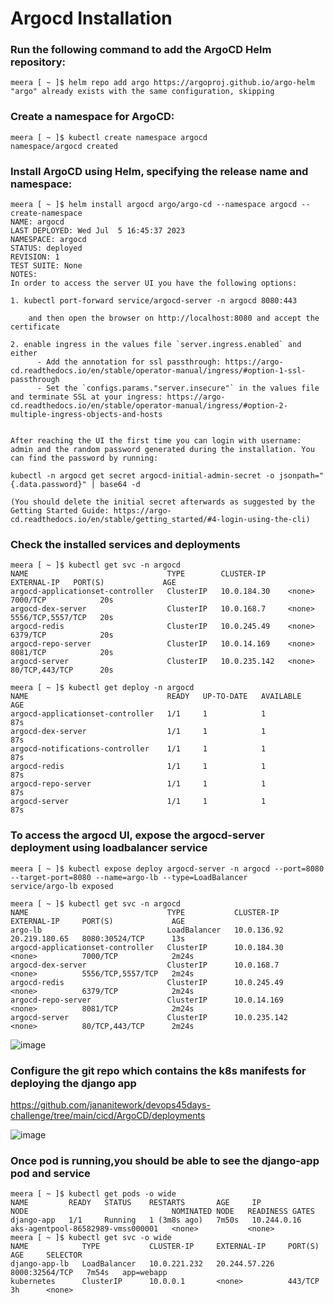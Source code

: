 # Argocd Installation

### Run the following command to add the ArgoCD Helm repository:

```
meera [ ~ ]$ helm repo add argo https://argoproj.github.io/argo-helm
"argo" already exists with the same configuration, skipping
```

### Create a namespace for ArgoCD:
```
meera [ ~ ]$ kubectl create namespace argocd
namespace/argocd created
```

### Install ArgoCD using Helm, specifying the release name and namespace:
```
meera [ ~ ]$ helm install argocd argo/argo-cd --namespace argocd --create-namespace
NAME: argocd
LAST DEPLOYED: Wed Jul  5 16:45:37 2023
NAMESPACE: argocd
STATUS: deployed
REVISION: 1
TEST SUITE: None
NOTES:
In order to access the server UI you have the following options:

1. kubectl port-forward service/argocd-server -n argocd 8080:443

    and then open the browser on http://localhost:8080 and accept the certificate

2. enable ingress in the values file `server.ingress.enabled` and either
      - Add the annotation for ssl passthrough: https://argo-cd.readthedocs.io/en/stable/operator-manual/ingress/#option-1-ssl-passthrough
      - Set the `configs.params."server.insecure"` in the values file and terminate SSL at your ingress: https://argo-cd.readthedocs.io/en/stable/operator-manual/ingress/#option-2-multiple-ingress-objects-and-hosts


After reaching the UI the first time you can login with username: admin and the random password generated during the installation. You can find the password by running:

kubectl -n argocd get secret argocd-initial-admin-secret -o jsonpath="{.data.password}" | base64 -d

(You should delete the initial secret afterwards as suggested by the Getting Started Guide: https://argo-cd.readthedocs.io/en/stable/getting_started/#4-login-using-the-cli)
```

### Check the installed services and deployments

```
meera [ ~ ]$ kubectl get svc -n argocd
NAME                               TYPE        CLUSTER-IP     EXTERNAL-IP   PORT(S)             AGE
argocd-applicationset-controller   ClusterIP   10.0.184.30    <none>        7000/TCP            20s
argocd-dex-server                  ClusterIP   10.0.168.7     <none>        5556/TCP,5557/TCP   20s
argocd-redis                       ClusterIP   10.0.245.49    <none>        6379/TCP            20s
argocd-repo-server                 ClusterIP   10.0.14.169    <none>        8081/TCP            20s
argocd-server                      ClusterIP   10.0.235.142   <none>        80/TCP,443/TCP      20s

meera [ ~ ]$ kubectl get deploy -n argocd
NAME                               READY   UP-TO-DATE   AVAILABLE   AGE
argocd-applicationset-controller   1/1     1            1           87s
argocd-dex-server                  1/1     1            1           87s
argocd-notifications-controller    1/1     1            1           87s
argocd-redis                       1/1     1            1           87s
argocd-repo-server                 1/1     1            1           87s
argocd-server                      1/1     1            1           87s
```

### To access the argocd UI, expose the argocd-server deployment using loadbalancer service

```
meera [ ~ ]$ kubectl expose deploy argocd-server -n argocd --port=8080 --target-port=8080 --name=argo-lb --type=LoadBalancer
service/argo-lb exposed

meera [ ~ ]$ kubectl get svc -n argocd
NAME                               TYPE           CLUSTER-IP     EXTERNAL-IP     PORT(S)             AGE
argo-lb                            LoadBalancer   10.0.136.92    20.219.180.65   8080:30524/TCP      13s
argocd-applicationset-controller   ClusterIP      10.0.184.30    <none>          7000/TCP            2m24s
argocd-dex-server                  ClusterIP      10.0.168.7     <none>          5556/TCP,5557/TCP   2m24s
argocd-redis                       ClusterIP      10.0.245.49    <none>          6379/TCP            2m24s
argocd-repo-server                 ClusterIP      10.0.14.169    <none>          8081/TCP            2m24s
argocd-server                      ClusterIP      10.0.235.142   <none>          80/TCP,443/TCP      2m24s
```
![image](https://github.com/jananitework/devops45days-challenge/assets/136428700/970d37a0-76f5-49da-a3a6-a99898cbd06f)

### Configure the git repo which contains the k8s manifests for deploying the django app

https://github.com/jananitework/devops45days-challenge/tree/main/cicd/ArgoCD/deployments

![image](https://github.com/jananitework/devops45days-challenge/assets/136428700/a5a8c46f-015f-44b2-b821-86c6b342b97e)


### Once pod is running,you should be able to see the django-app pod and service

```
meera [ ~ ]$ kubectl get pods -o wide
NAME         READY   STATUS    RESTARTS       AGE     IP            NODE                                NOMINATED NODE   READINESS GATES
django-app   1/1     Running   1 (3m8s ago)   7m50s   10.244.0.16   aks-agentpool-86582989-vmss000001   <none>           <none>
meera [ ~ ]$ kubectl get svc -o wide
NAME            TYPE           CLUSTER-IP     EXTERNAL-IP     PORT(S)          AGE     SELECTOR
django-app-lb   LoadBalancer   10.0.221.232   20.244.57.226   8000:32564/TCP   7m54s   app=webapp
kubernetes      ClusterIP      10.0.0.1       <none>          443/TCP          3h      <none>
```
